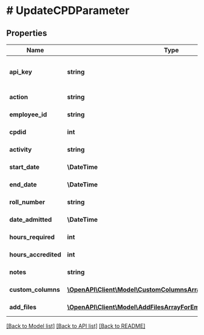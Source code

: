 # # UpdateCPDParameter

## Properties

Name | Type | Description | Notes
------------ | ------------- | ------------- | -------------
**api_key** | **string** | APIKey for employee api to update CPD detail |
**action** | **string** | Action name &#x3D; UpdateCPD |
**employee_id** | **string** | Employeeid for update CPD |
**cpdid** | **int** | CPID for update CPD |
**activity** | **string** | Activity for update CPD |
**start_date** | **\DateTime** | StartDate for update CPD |
**end_date** | **\DateTime** | EndDate for update CPD | [optional]
**roll_number** | **string** | RollNumber for update CPD | [optional]
**date_admitted** | **\DateTime** | DateAdmitted for update CPD | [optional]
**hours_required** | **int** | HoursRequired for update CPD | [optional]
**hours_accredited** | **int** | HoursAccredited for update CPD | [optional]
**notes** | **string** | Notes for update CPD | [optional]
**custom_columns** | [**\OpenAPI\Client\Model\CustomColumnsArrayForEmployeeCPDInner[]**](CustomColumnsArrayForEmployeeCPDInner.md) | CustomColumns for update CPD | [optional]
**add_files** | [**\OpenAPI\Client\Model\AddFilesArrayForEmployeeCPDInner[]**](AddFilesArrayForEmployeeCPDInner.md) | AddFiles for update CPD | [optional]

[[Back to Model list]](../../README.md#models) [[Back to API list]](../../README.md#endpoints) [[Back to README]](../../README.md)
